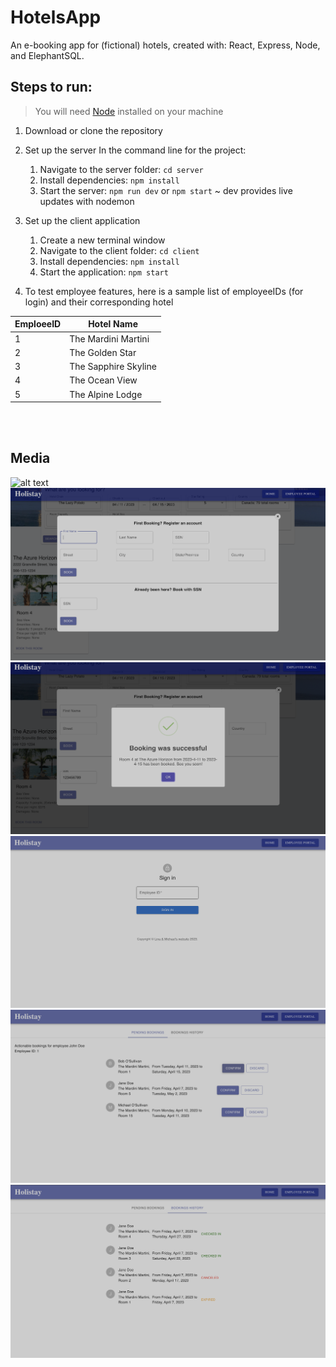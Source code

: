 # HotelsApp

An e-booking app for (fictional) hotels, created with: React, Express, Node, and ElephantSQL. 

## Steps to run:
> You will need [Node](https://nodejs.org/en) installed on your machine

1. Download or clone the repository

2. Set up the server
In the command line for the project:
    1. Navigate to the server folder: `cd server`
    2. Install dependencies: `npm install`
    3. Start the server: `npm run dev` or `npm start` ~ dev provides live updates with nodemon

3. Set up the client application
    1. Create a new terminal window
    2. Navigate to the client folder: `cd client`
    3. Install dependencies: `npm install`
    4. Start the application: `npm start`
    
4. To test employee features, here is a sample list of employeeIDs (for login) and their corresponding hotel

EmploeeID | Hotel Name
--- | ---
1 | The Mardini Martini
2 | The Golden Star
3 | The Sapphire Skyline
4 | The Ocean View
5 | The Alpine Lodge

<br />
<br />

## Media

![alt text](https://github.com/linamoussadek/HotelsApp/blob/master/Media/Home.png "Home page")
![alt text](https://github.com/linamoussadek/HotelsApp/blob/master/Media/Booking.png "Booking popup")
![alt text](https://github.com/linamoussadek/HotelsApp/blob/master/Media/BookingSuccess.png "Successful booking notice")
![alt text](https://github.com/linamoussadek/HotelsApp/blob/master/Media/EmployeeLogin.png "Employee login page")
![alt text](https://github.com/linamoussadek/HotelsApp/blob/master/Media/EmployeeCurrent.png "Employee's current bookings tab")
![alt text](https://github.com/linamoussadek/HotelsApp/blob/master/Media/EmployeeHistory.png "Employee's current bookings tab")


